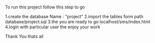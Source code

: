 To run this project  follow this  step to go


1.create the database Name : "project"
2.import the tables form  path database/project.sql
3.the you are ready to go localhost/sms/index.html
4.login with particular user the  enjoy your work 

Thank You  thats all
